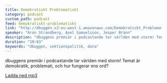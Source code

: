 ```yaml
---
title: Demokratiskt Problematiskt
category: podcast
custom_path: podcast
feed: demokratiskt-problematiskt
link: "http://dbuggen.s3-eu-west-1.amazonaws.com/Demokratiskt_Problematiskt_Ep1.mp3"
speaker: "Aron Strandberg, Axel Samuelsson, Jesper Bränn"
description: "dbuggens premiär i podcastande tar världen med storm! Temat är demokratik, problemati, och hur fungerar ens ord?"
duration: "19:03"
keywords: "dbuggen, sektionspolitik, data"
---
```

<script src="/audiojs/audio.min.js"></script>
<script>
  audiojs.events.ready(function() {
    var as = audiojs.createAll();
  });
</script>

dbuggens premiär i podcastande tar världen med storm! Temat är demokratik, problemati, och hur fungerar ens ord?

<audio src="{{ page.link }}" preload="auto"></audio>

<p class="center">
  <a class="center" href="{{ page.link }}">Ladda ned mp3</a>
</p>
